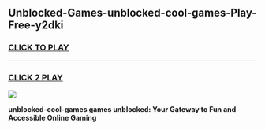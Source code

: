
## Unblocked-Games-unblocked-cool-games-Play-Free-y2dki
<h3>
<a href="https://premium76.site?title=unblocked-cool-games&ref=23A">CLICK TO PLAY</a></h3>
<hr>

<h3>
<a href="https://premium76.site?title=unblocked-cool-games&ref=23A">CLICK 2 PLAY</a>
  
</h3>

<a href="https://premium76.site?title=unblocked-cool-games&ref=23A"><img src="https://clearcache.store/games.png"></a>


**unblocked-cool-games games unblocked: Your Gateway to Fun and Accessible Online Gaming**

